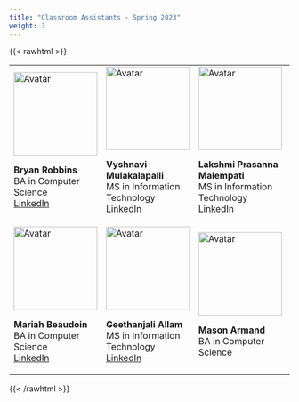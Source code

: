 ```yaml
---
title: "Classroom Assistants - Spring 2023"
weight: 3
---
```


{{< rawhtml >}}
<div class="row">
<link rel="stylesheet" href="/assets/css/custom.css">
<table >
<tr>
  <td>
  <link rel="stylesheet" href="/assets/css/custom.css">
  <img class = "myImage" src="bryan.jpeg" alt="Avatar" style="width:150px;height:150px;">
  <p class= "heading"> <b>Bryan Robbins</b><br/>
  BA in Computer Science<br/>
  <a href="https://www.linkedin.com/in/bryan-robbins-03a030100/">LinkedIn</a></p>
  </td>
  <td>
  <link rel="stylesheet" href="/assets/css/custom.css">
  <img class = "myImage" src="vyshnavi.png" alt="Avatar" style="width:150px;height:150px;">
  <p class= "heading"><b>Vyshnavi Mulakalapalli</b><br/>
  MS in Information Technology<br/>
  <a href="https://www.linkedin.com/in/vyshnavi-mulakalapalli-178286194/">LinkedIn</a></p>
  </td>
  <td>
  <link rel="stylesheet" href="/assets/css/custom.css">
  <img class = "myImage" src="prasanna.png" alt="Avatar" style="width:150px;height:150px;">
  <p class= "heading"><b>Lakshmi Prasanna Malempati</b><br/>
  MS in Information Technology<br/>
  <a href="https://www.linkedin.com/in/lakshmi-prasanna-malempati-89a50b154/">LinkedIn</a></p>
  </td>
  <td>
  <link rel="stylesheet" href="/assets/css/custom.css">
  <img class = "myImage" src="prudhvi.png" alt="Avatar" style="width:150px;height:150px;">
  <p class= "heading"><b>Prudhvi Krishna Gangavarapu</b><br/>
  MS in Information Technology<br/>
  <a href="https://www.linkedin.com/in/prudhvi-krishna-gangavarapu-1120a314b/">LinkedIn</a></p>
  </td>
</tr>
<tr>
  <td>
  <link rel="stylesheet" href="/assets/css/custom.css">
  <img class = "myImage" src="mariah.jpg" alt="Avatar" style="width:150px;height:150px;">
  <p class= "heading"><b>Mariah Beaudoin </b><br/>
  BA in Computer Science<br/>
  <a href="https://www.linkedin.com/in/mariah-beaudoin-b61ba621b">LinkedIn</a></p>
  </td>
  <td>
  <link rel="stylesheet" href="/assets/css/custom.css">
  <img class = "myImage" src="geetha.png" alt="Avatar" style="width:150px;height:150px;">
  <p class= "heading"><b>Geethanjali Allam </b><br/>
  MS in Information Technology<br/>
  <a href="https://www.linkedin.com/in/allam-geethanjali-4292a41a9/">LinkedIn</a></p>
  </td>
  <td>
  <link rel="stylesheet" href="/assets/css/custom.css">
  <img class = "myImage" src="mason.png" alt="Avatar" style="width:150px;height:150px;">
  <p class= "heading"><b>Mason Armand </b><br/>
  BA in Computer Science<br/>
  </p>
  </td>
</tr>
</table>
</div>
{{< /rawhtml >}}